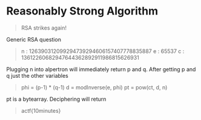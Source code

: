 # Reasonably Strong Algorithm
> RSA strikes again!

Generic RSA question
> n : 126390312099294739294606157407778835887
> e : 65537
> c : 13612260682947644362892911986815626931

Plugging n into alpertron will immediately return p and q. After getting p and q just the other variables

> phi = (p-1) * (q-1) 
> d = modInverse(e, phi)
> pt = pow(ct, d, n)

pt is a bytearray. Deciphering will return 

> actf{10minutes}